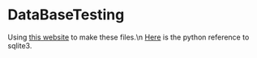 # DataBaseTesting

Using [this website](https://goo.gl/j1Oril) to make these files.\n
[Here](https://goo.gl/QS6FHO) is the python reference to sqlite3.
